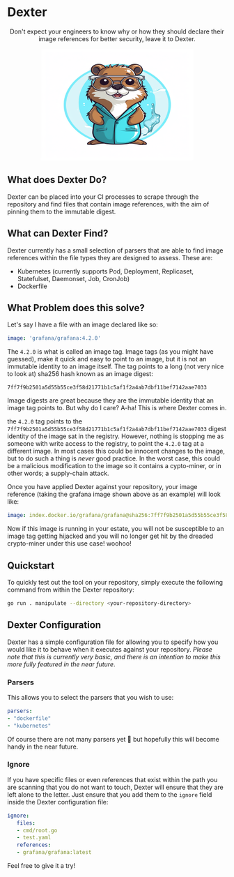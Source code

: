 # Dexter

<center>Don't expect your engineers to know why or how they should declare their image references for better security, leave it to Dexter.</center>

<p align="center">
  <img src="./logo/dexter.png" height="256" width="350" alt="dexter project logo (imported from https://github.com/ashleymcnamara/gophers)" />
</p>

## What does Dexter Do?
Dexter can be placed into your CI processes to scrape through the repository and find files that contain image references, with the aim of pinning them to the immutable digest.

## What can Dexter Find?

Dexter currently has a small selection of parsers that are able to find image references within the file types they are designed to assess. These are:
- Kubernetes (currently supports Pod, Deployment, Replicaset, Statefulset, Daemonset, Job, CronJob)
- Dockerfile

## What Problem does this solve?

Let's say I have a file with an image declared like so:

```yaml
image: 'grafana/grafana:4.2.0'
```

The `4.2.0` is what is called an image tag. Image tags (as you might have guessed), make it quick and easy to point to an image, but it is not an immutable identity to an image itself. The tag points to a long (not very nice to look at) sha256 hash known as an image digest:

```
7ff7f9b2501a5d55b55ce3f58d21771b1c5af1f2a4ab7dbf11bef7142aae7033
```

Image digests are great because they are the immutable identity that an image tag points to. But why do I care? A-ha! This is where Dexter comes in.

the `4.2.0` tag points to the `7ff7f9b2501a5d55b55ce3f58d21771b1c5af1f2a4ab7dbf11bef7142aae7033` digest identity of the image sat in the registry. However, nothing is stopping me as someone with write access to the registry, to point the `4.2.0` tag at a different image. In most cases this could be innocent changes to the image, but to do such a thing is *never* good practice. In the worst case, this could be a malicious modification to the image so it contains a cypto-miner, or in other words; a supply-chain attack.

Once you have applied Dexter against your repository, your image reference (taking the grafana image shown above as an example) will look like:

```yaml
image: index.docker.io/grafana/grafana@sha256:7ff7f9b2501a5d55b55ce3f58d21771b1c5af1f2a4ab7dbf11bef7142aae7033
```

Now if this image is running in your estate, you will not be susceptible to an image tag getting hijacked and you will no longer get hit by the dreaded crypto-miner under this use case! woohoo!

## Quickstart

To quickly test out the tool on your repository, simply execute the following command from within the Dexter repository:

```bash
go run . manipulate --directory <your-repository-directory>
```

## Dexter Configuration

Dexter has a simple configuration file for allowing you to specify how you would like it to behave when it executes against your repository. *Please note that this is currently very basic, and there is an intention to make this more fully featured in the near future*.

### Parsers

This allows you to select the parsers that you wish to use:

```yaml
parsers:
- "dockerfile"
- "kubernetes"
```

Of course there are not many parsers yet 👀 but hopefully this will become handy in the near future.

### Ignore

If you have specific files or even references that exist within the path you are scanning that you do not want to touch, Dexter will ensure that they are left alone to the letter. Just ensure that you add them to the `ignore` field inside the Dexter configuration file:

```yaml
ignore:
   files:
   - cmd/root.go
   - test.yaml
   references:
   - grafana/grafana:latest
```


Feel free to give it a try!
